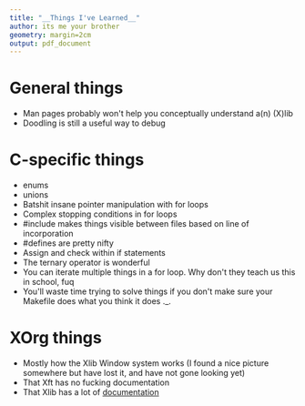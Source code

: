 ```yaml
---
title: "__Things I've Learned__"
author: its me your brother
geometry: margin=2cm
output: pdf_document
--- 
```


# General things

* Man pages probably won't help you conceptually understand a(n) (X)lib
* Doodling is still a useful way to debug

# C-specific things

* enums
* unions
* Batshit insane pointer manipulation with for loops
* Complex stopping conditions in for loops
* #include makes things visible between files based on line of incorporation
* #defines are pretty nifty
* Assign and check within if statements
* The ternary operator is wonderful
* You can iterate multiple things in a for loop. Why don't they teach us this in school, fuq
* You'll waste time trying to solve things if you don't make sure your Makefile does what you think it does .\_.

# XOrg things

* Mostly how the Xlib Window system works (I found a nice picture somewhere but have lost it, and have not gone looking yet)
* That Xft has no fucking documentation
* That Xlib has a lot of [documentation](https://www.x.org/releases/current/doc/libX11/libX11/libX11.pdf)
